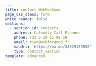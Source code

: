 ```yaml
---
title: contact WebForGood
page_css_class: form
white_header: false
sections:
  - section_id: contacts
    address: Calendly Call Planner
    phone: +33 6 29 15 98 58
    email: riad@webforgood.fr
    mapUrl: 'https://wa.me/33629159858'
    type: contact_section
template: advanced
---
```

